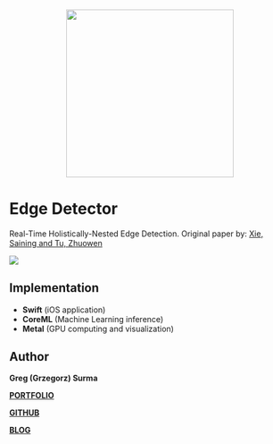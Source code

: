 <h3 align="center">
  <img src="assets/edge_detector_icon_web.png" width="300">
</h3>

# Edge Detector

Real-Time Holistically-Nested Edge Detection. Original paper by: [Xie, Saining and Tu, Zhuowen](https://github.com/s9xie/hed)

<img src="assets/demo.gif">


## Implementation

* **Swift** (iOS application)
* **CoreML** (Machine Learning inference)
* **Metal** (GPU computing and visualization)


## Author

**Greg (Grzegorz) Surma**

[**PORTFOLIO**](https://gsurma.github.io)

[**GITHUB**](https://github.com/gsurma)

[**BLOG**](https://medium.com/@gsurma)
